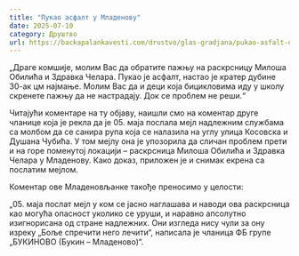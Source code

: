 ```yaml
---
title: "Пукао асфалт у Младенову"
date: 2025-07-10
category: Друштво
url: https://backapalankavesti.com/drustvo/glas-gradjana/pukao-asfalt-u-mladenovu/
---
```


„Драге комшије, молим Вас да обратите пажњу на раскрсницу Милоша Обилића и Здравка Челара. Пукао је асфалт, настао је кратер дубине 30-ак цм најмање. Молим Вас да и деци која бицикловима иду у школу скренете пажњу да не настрадају. Док се проблем не реши.“

Читајући коментаре на ту објаву, наишли смо на коментар друге чланице која је рекла да је 05. маја послала мејл надлежним службама са молбом да се санира рупа која се налазила на углу улица Косовска и Душана Чубића. У том мејлу она је упозорила да сличан проблем прети и на горе поменутој локацији – раскрсница Милоша Обилића и Здравка Челара у Младенову. Како доказ, приложен је и снимак екрена са послатим мејлом.

Коментар ове Младеновљанке такође преносимо у целости:

„05. маја послат мејл у ком се јасно наглашава и наводи ова раскрсница као могућа опасност уколико се уруши, и наравно апсолутно изигнорисана од стране надлежних. Они изгледа нису чули за ону изреку „Боље спречити него лечити“, написала је чланица ФБ групе „БУКИНОВО (Букин – Младеново)“.

